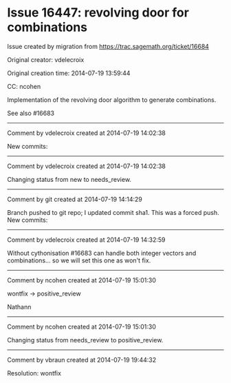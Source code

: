 # Issue 16447: revolving door for combinations

Issue created by migration from https://trac.sagemath.org/ticket/16684

Original creator: vdelecroix

Original creation time: 2014-07-19 13:59:44

CC:  ncohen

Implementation of the revolving door algorithm to generate combinations.

See also #16683


---

Comment by vdelecroix created at 2014-07-19 14:02:38

New commits:


---

Comment by vdelecroix created at 2014-07-19 14:02:38

Changing status from new to needs_review.


---

Comment by git created at 2014-07-19 14:14:29

Branch pushed to git repo; I updated commit sha1. This was a forced push. New commits:


---

Comment by vdelecroix created at 2014-07-19 14:32:59

Without cythonisation #16683 can handle both integer vectors and combinations... so we will set this one as won't fix.


---

Comment by ncohen created at 2014-07-19 15:01:30

wontfix -> positive_review

Nathann


---

Comment by ncohen created at 2014-07-19 15:01:30

Changing status from needs_review to positive_review.


---

Comment by vbraun created at 2014-07-19 19:44:32

Resolution: wontfix

